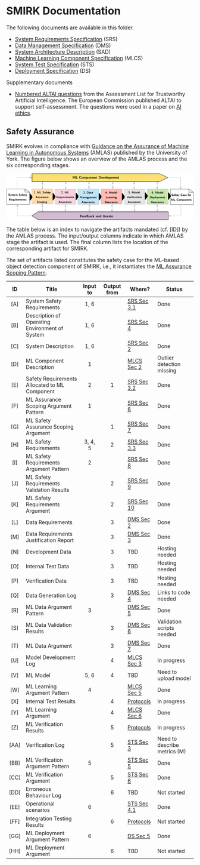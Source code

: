 # SMIRK Documentation

The following documents are available in this folder.

- [System Requirements Specification](</docs/System Requirements Specification.md>) (SRS)
- [Data Management Specification](</docs/Data Management Specification.md>) (DMS)
- [System Architecture Description](https://github.com/RI-SE/smirk/blob/main/docs/System%20Architecture%20Description.md) (SAD)
- [Machine Learning Component Specification](</docs/ML Component Specification.md>) (MLCS)
- [System Test Specification](</docs/System Test Specification.md>) (STS)
- [Deployment Specification](</docs/Deployment Specification.md>) (DS)

Supplementary documents
- [Numbered ALTAI questions](</docs/support/ALTAI_Numbered_Questions_v1.0.pdf>) from the Assessment List for Trustworthy Artificial Intelligence. The European Commission published ALTAI to support self-assessment. The questions were used in a paper on [AI ethics](https://arxiv.org/abs/2103.09051).

## Safety Assurance

SMIRK evolves in compliance with [Guidance on the Assurance of Machine Learning in Autonomous Systems](https://www.york.ac.uk/assuring-autonomy/guidance/amlas/) (AMLAS) published by the University of York. The figure below shows an overview of the AMLAS process and the six corresponding stages. 

![AMLAS process](/docs/figures/amlas_process.png) <a name="amlas"></a>

The table below is an index to navigate the artifacts mandated (cf. [ID]) by the AMLAS process. The input/output columns indicate in which AMLAS stage the artifact is used. The final column lists the location of the corresponding artifact for SMIRK.

The set of artifacts listed constitutes the safety case for the ML-based object detection component of SMIRK, i.e., it instantiates the [ML Assurance Scoping Pattern](</docs/System Requirements Specification.md#ml_assurance_scoping_pattern>).

|      ID   |     Title                                        |     Input to    |     Output from    |     Where?       |     Status       |
|:---------:|--------------------------------------------------|:---------------:|:------------------:|------------------|------------------|
|     [A]   |     System Safety Requirements                     |         1, 6    |                    | [SRS Sec 3.1](</docs/System Requirements Specification.md#system_safety_reqts>)    | Done |
|     [B]   |     Description of Operating Environment of System |         1, 6    |                    | [SRS Sec 4](</docs/System Requirements Specification.md#odd>)    | Done |
|     [C]   |     System Description                             |         1, 6    |                    | [SRS Sec 2](</docs/System Requirements Specification.md#system_reqts>)    | Done |
|     [D]   |     ML Component Description                       |          1      |                    | [MLCS Sec 2](</docs/ML Component Specification.md#ml_comp_desc>)    | Outlier detection missing |
|     [E]   |     Safety Requirements Allocated to ML Component  |          2      |            1       | [SRS Sec 3.2](</docs/System Requirements Specification.md#ml_component_safety_reqts>)    | Done |
|     [F]   |     ML Assurance Scoping Argument Pattern          |          1      |                    | [SRS Sec 6](</docs/System Requirements Specification.md#ml_assurance_scoping_pattern>)    | Done |
|     [G]   |     ML Safety Assurance Scoping Argument           |                 |            1       | [SRS Sec 7](</docs/System Requirements Specification.md#ml_assurance_scoping_argument>)    | Done |
|     [H]   |     ML Safety Requirements                         |       3, 4, 5   |            2       | [SRS Sec 3.3](</docs/System Requirements Specification.md#ml_safety_reqts>) | Done |
|     [I]   |     ML Safety Requirements Argument Pattern        |          2      |                    | [SRS Sec 8](https://github.com/RI-SE/smirk/blob/main/docs/System%20Requirements%20Specification.md#7-ml-safety-requirements-argument-pattern-i) | Done |
|     [J]   |     ML Safety Requirements Validation Results      |                 |            2       | [SRS Sec 9](https://github.com/RI-SE/smirk/blob/main/docs/System%20Requirements%20Specification.md#8-ml-safety-requirements-validation-results-j) | Done |
|     [K]   |     ML Safety Requirements Argument                |                 |            2       | [SRS Sec 10](https://github.com/RI-SE/smirk/blob/main/docs/System%20Requirements%20Specification.md#10-ml-safety-requirements-argument-k) | Done |
|     [L]   |     Data Requirements                              |                 |            3       | [DMS Sec 2](</docs/Data Management Specification.md#data_rqts>) | Done |
|     [M]   | Data Requirements Justification Report             |                 |          3         | [DMS Sec 3](</docs/Data Management Specification.md#data_rqts_just>) | Done |
|     [N]   | Development Data                                   |                 |          3         | TBD | Hosting needed |
|     [O]   | Internal Test Data                                 |                 |          3         | TBD | Hosting needed |
|     [P]   | Verification Data                                  |                 |          3         | TBD | Hosting needed |
|     [Q]   | Data Generation Log                            |                 |            3       | [DMS Sec 4](</docs/Data Management Specification.md#data_gen>) | Links to code needed |
|     [R]   | ML Data Argument Pattern                           |        3        |                    | [DMS Sec 5](</docs/Data Management Specification.md#data_argument_pattern>) | Done |
|     [S]   | ML Data Validation Results                         |                 |          3         | [DMS Sec 6](</docs/Data Management Specification.md#data_validation_results>) | Validation scripts needed |
|     [T]   | ML Data Argument                                   |                 |          3         | [DMS Sec 7](</docs/Data Management Specification.md#data_argument>) | Done |
|     [U]   | Model Development Log                          |                 |          4         | [MLCS Sec 3](</docs/ML%20Component%20Specification.md#3-model-development-log-u>) | In progress |
|     [V]   | ML Model                                           |       5, 6      |          4         | TBD | Need to upload model |
|     [W]   | ML Learning Argument Pattern                   |          4      |                    | [MLCS Sec 5](</docs/ML%20Component%20Specification.md#5-ml-model-learning-argument-pattern-w>) | Done |
|     [X]   | Internal Test Results                          |                 |            4       | [Protocols](https://github.com/RI-SE/smirk/blob/main/docs/protocols/) | In progress |
|     [Y]   | ML Learning Argument                           |                 |            4       | [MLCS Sec 6](</docs/ML%20Component%20Specification.md#6-ml-learning-argument-y>) | Done |
|     [Z]   | ML Verification Results                        |                 |            5       | [Protocols](https://github.com/RI-SE/smirk/blob/main/docs/protocols/) | In progress |
|     [AA]  | Verification Log                               |                 |            5       | [STS Sec 3](</docs/System%20Test%20Specification.md#3-ml-model-testing-aa>) | Need to describe metrics (M) |
|     [BB]  | ML Verification Argument Pattern               |          5      |                    | [STS Sec 5](</docs/System%20Test%20Specification.md#5-ml-verification-argument-pattern-bb>) | Done |
|     [CC]  | ML Verification Argument                       |                 |            5       | [STS Sec 6](https://github.com/RI-SE/smirk/blob/main/docs/System%20Test%20Specification.md#6-ml-verification-argument-cc) | Done |
|     [DD]  | Erroneous Behaviour Log                        |                 |            6       | TBD | Not started |
|     [EE]  | Operational scenarios                          |         6       |                    | [STS Sec 4.1](https://github.com/RI-SE/smirk/blob/main/docs/System%20Test%20Specification.md#41-operational-scenarios-ee) | Done |
|     [FF]  | Integration Testing Results                        |                 |          6         | [Protocols](https://github.com/RI-SE/smirk/blob/main/docs/protocols/) | Not started |
|     [GG]  | ML Deployment Argument Pattern                     |        6        |                    | [DS Sec 5](</docs/Deployment%20Specification.md#5-ml-deployment-argument-pattern-bb>) | Done |
|     [HH]  | ML Deployment Argument                         |                 |            6       | TBD | Not started |
